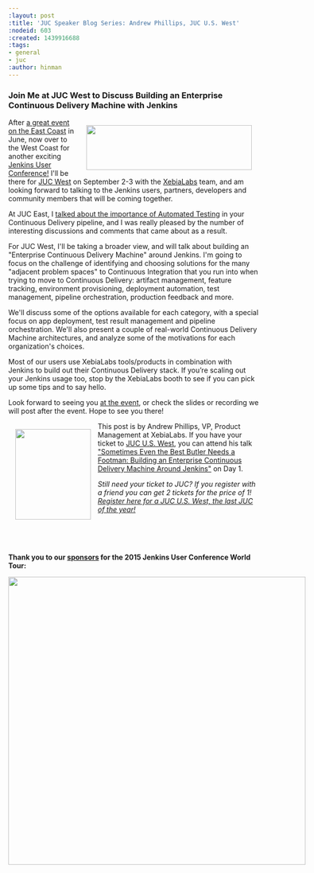 ```yaml
---
:layout: post
:title: 'JUC Speaker Blog Series: Andrew Phillips, JUC U.S. West'
:nodeid: 603
:created: 1439916688
:tags:
- general
- juc
:author: hinman
---
```

<p><h3>Join Me at JUC West to Discuss Building an Enterprise Continuous Delivery Machine with Jenkins</h3></p>

<div style="float:right; margin:1em">
<img src="http://blog.xebialabs.com/wp-content/uploads/2015/05/JUc.png" width=333 height=90>
</div>

<p>After <a href="https://www.cloudbees.com/jenkins/juc-2015/us-east">a great event on the East Coast</a> in June, now over to the West Coast for another exciting <a href="https://www.cloudbees.com/jenkins/juc-2015/">Jenkins User Conference!</a> I'll be there for <a href="https://www.cloudbees.com/jenkins/juc-2015/us-west">JUC West</a> on September 2-3 with the <a href="http://www.xebialabs.com/">XebiaLabs</a> team, and am looking forward to talking to the Jenkins users, partners, developers and community members that will be coming together.</p>

<p>At JUC East, I <a href="https://www.youtube.com/embed/NMZOnsEuums">talked about the importance of Automated Testing</a> in your Continuous Delivery pipeline, and I was really pleased by the number of interesting discussions and comments that came about as a result.</p>

<p>For JUC West, I'll be taking a broader view, and will talk about building an "Enterprise Continuous Delivery Machine" around Jenkins. I'm going to focus on the challenge of identifying and choosing solutions for the many "adjacent problem spaces" to Continuous Integration that you run into when trying to move to Continuous Delivery: artifact management, feature tracking, environment provisioning, deployment automation, test management, pipeline orchestration, production feedback and more.</p>

<p>We'll discuss some of the options available for each category, with a special focus on app deployment, test result management and pipeline orchestration. We'll also present a couple of real-world Continuous Delivery Machine architectures, and analyze some of the motivations for each organization's choices.</p>

<p>Most of our users use XebiaLabs tools/products in combination with Jenkins to build out their Continuous Delivery stack. If you’re scaling out your Jenkins usage too, stop by the XebiaLabs booth to see if you can pick up some tips and to say hello.</p>

<p>Look forward to seeing you <a href="https://www.cloudbees.com/jenkins/juc-2015/abstracts/us-west/01-03-1400">at the event</a>, or check the slides or recording we will post after the event. Hope to see  you there!</p>

<div style="float:left; margin:1em">
<img src="http://jenkins-ci.org/sites/default/files/images/phillips_0.jpg" width=152 height=182>
</div>

<p>This post is by Andrew Phillips, VP, Product Management at XebiaLabs. If you have your ticket to <a href="https://www.cloudbees.com/jenkins/juc-2015/us-west">JUC U.S. West</a>, you can attend his talk <a href="https://www.cloudbees.com/jenkins/juc-2015/abstracts/us-west/01-03-1400">"Sometimes Even the Best Butler Needs a Footman: Building an Enterprise Continuous Delivery Machine Around Jenkins"</a> on Day 1.</p>

<p><i>Still need your ticket to JUC? If you register with a friend you can get 2 tickets for the price of 1! <a href="https://www.cloudbees.com/jenkins/juc-2015/us-west">Register here for a JUC U.S. West, the last JUC of the year!</a></i></p>

<br><br><br>
<p><b>Thank you to our <a href="http://www.cloudbees.com/jenkins/juc-2015/sponsors">sponsors</a> for the 2015 Jenkins User Conference World Tour:</p></b>

<div style="float:left; margin:0em">
<img src="http://jenkins-ci.org/sites/default/files/images/sponsors-06032015-02_0.png" width=598 height=579>
</div>
